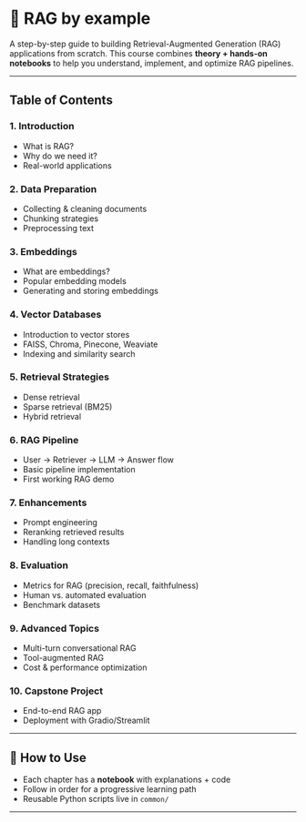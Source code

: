 # 📘 RAG by example

A step-by-step guide to building Retrieval-Augmented Generation (RAG) applications from scratch.
This course combines **theory + hands-on notebooks** to help you understand, implement, and optimize RAG pipelines.

---

## Table of Contents

### 1. Introduction

- What is RAG?
- Why do we need it?
- Real-world applications

### 2. Data Preparation

- Collecting & cleaning documents
- Chunking strategies
- Preprocessing text

### 3. Embeddings

- What are embeddings?
- Popular embedding models
- Generating and storing embeddings

### 4. Vector Databases

- Introduction to vector stores
- FAISS, Chroma, Pinecone, Weaviate
- Indexing and similarity search

### 5. Retrieval Strategies

- Dense retrieval
- Sparse retrieval (BM25)
- Hybrid retrieval

### 6. RAG Pipeline

- User → Retriever → LLM → Answer flow
- Basic pipeline implementation
- First working RAG demo

### 7. Enhancements

- Prompt engineering
- Reranking retrieved results
- Handling long contexts

### 8. Evaluation

- Metrics for RAG (precision, recall, faithfulness)
- Human vs. automated evaluation
- Benchmark datasets

### 9. Advanced Topics

- Multi-turn conversational RAG
- Tool-augmented RAG
- Cost & performance optimization

### 10. Capstone Project

- End-to-end RAG app
- Deployment with Gradio/Streamlit

---

## 🚀 How to Use

- Each chapter has a **notebook** with explanations + code
- Follow in order for a progressive learning path
- Reusable Python scripts live in `common/`

---
